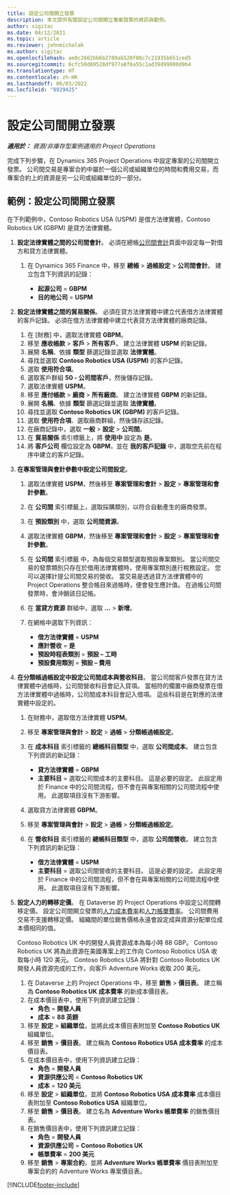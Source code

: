 ```yaml
---
title: 設定公司間開立發票
description: 本文提供有關設定公司間開立專案發票的資訊與範例。
author: sigitac
ms.date: 04/12/2021
ms.topic: article
ms.reviewer: johnmichalak
ms.author: sigitac
ms.openlocfilehash: ae0c2662bb6b2789ab520f08c7c21935b651ced5
ms.sourcegitcommit: 6cfc50d89528df977a8f6a55c1ad39d99800d9b4
ms.translationtype: HT
ms.contentlocale: zh-HK
ms.lasthandoff: 06/03/2022
ms.locfileid: "8929425"
---
```

# <a name="configure-intercompany-invoicing"></a>設定公司間開立發票

_**適用於：** 資源/非庫存型案例適用的 Project Operations_

完成下列步驟，在 Dynamics 365 Project Operations 中設定專案的公司間開立發票。 公司間交易是專案合約中屬於一個公司或組織單位的時間和費用交易，而專案合約上的資源是另一公司或組織單位的一部分。

## <a name="example-configure-intercompany-invoicing"></a>範例：設定公司間開立發票

在下列範例中，Contoso Robotics USA (USPM) 是借方法律實體，Contoso Robotics UK (GBPM) 是貸方法律實體。 

1. **設定法律實體之間的公司間會計**。 必須在總帳[公司間會計](/dynamics365/finance/general-ledger/intercompany-accounting-setup)頁面中設定每一對借方和貸方法律實體。
    
    1. 在 Dynamics 365 Finance 中，移至 **總帳** > **過帳設定** > **公司間會計**。 建立包含下列資訊的記錄：

        - **起源公司** = **GBPM**
        - **目的地公司** = **USPM**

2. **設定法律實體之間的貿易關係**。 必須在貸方法律實體中建立代表借方法律實體的客戶記錄。 必須在借方法律實體中建立代表貸方法律實體的廠商記錄。

     1. 在 [財務] 中，選取法律實體 **GBPM**。
     2. 移至 **應收帳款** > **客戶** > **所有客戶**。 建立法律實體 **USPM** 的新記錄。
     3. 展開 **名稱**、依據 **類型** 篩選記錄並選取 **法律實體**。 
     4. 尋找並選取 **Contoso Robotics USA (USPM)** 的客戶記錄。
     5. 選取 **使用符合項**。 
     6. 選取客戶群組 **50 - 公司間客戶**，然後儲存記錄。
     7. 選取法律實體 **USPM**。
     8. 移至 **應付帳款** > **廠商** > **所有廠商**。 建立法律實體 **GBPM** 的新記錄。
     9. 展開 **名稱**、依據 **類型** 篩選記錄並選取 **法律實體**。 
     10. 尋找並選取 **Contoso Robotics UK (GBPM)** 的客戶記錄。
     11. 選取 **使用符合項**、選取廠商群組，然後儲存該記錄。
     12. 在廠商記錄中，選取 **一般** > **設定** > **公司間**。
     13. 在 **貿易關係** 索引標籤上，將 **使用中** 設定為 **是**。
     14. 將 **客戶公司** 欄位設定為 **GBPM**，並在 **我的客戶記錄** 中，選取您先前在程序中建立的客戶記錄。

3. **在專案管理與會計參數中設定公司間設定**。 

    1. 選取法律實體 **USPM**，然後移至 **專案管理和會計** > **設定** > **專案管理和會計參數**。
    2. 在 **公司間** 索引標籤上，選取採購類別，以符合自動產生的廠商發票。
    3. 在 **預設類別** 中，選取 **公司間資源**。
    4. 選取法律實體 **GBPM**，然後移至 **專案管理和會計** > **設定** > **專案管理和會計參數**。
    5. 在 **公司間** 索引標籤 中，為每個交易類型選取預設專案類別。 當公司間交易的發票類別只存在於借用法律實體時，使用專案類別進行稅務設定。 您可以選擇計提公司間交易的營收。 當交易是透過貸方法律實體中的 Project Operations 整合帳目來過帳時，便會發生應計值。 在過帳公司間發票時，會沖銷該日記帳。
    6. 在 **當貸方資源** 群組中，選取 **...** > **新增**。 
    7. 在網格中選取下列資訊：

          - **借方法律實體** = **USPM**
          - **應計營收** = **是**
          - **預設時程表類別** = **預設 – 工時**
          - **預設費用類別** = **預設 – 費用**

4. **在分類帳過帳設定中設定公司間成本與營收科目**。 當公司間客戶發票在貸方法律實體中過帳時，公司間營收科目會記入貸項。 當相符的擱置中廠商發票在借方法律實體中過帳時，公司間成本科目會記入借項。 這些科目是在對應的法律實體中設定的。 
      
     1. 在財務中，選取借方法律實體 **USPM**。 
     2. 移至 **專案管理與會計** > **設定** > **過帳** > **分類帳過帳設定**。 
     3. 在 **成本科目** 索引標籤的 **總帳科目類型** 中，選取 **公司間成本**。 建立包含下列資訊的新記錄：
      
        - **貸方法律實體** = **GBPM**
        - **主要科目** = 選取公司間成本的主要科目。 這是必要的設定。 此設定用於 Finance 中的公司間流程，但不會在與專案相關的公司間流程中使用。 此選取項目沒有下游影響。 
        
     4. 選取貸方法律實體 **GBPM**。 
     5. 移至 **專案管理與會計** > **設定** > **過帳** > **分類帳過帳設定**。 
     6. 在 **營收科目** 索引標籤的 **總帳科目類型** 中，選取 **公司間營收**。 建立包含下列資訊的新記錄：

        - **借方法律實體** = **USPM**
        - **主要科目** = 選取公司間營收的主要科目。 這是必要的設定。 此設定用於 Finance 中的公司間流程，但不會在與專案相關的公司間流程中使用。 此選取項目沒有下游影響。 

5. **設定人力的轉移定價**。 在 Dataverse 的 Project Operations 中設定公司間轉移定價。 設定公司間開立發票的[人力成本費率](../pricing-costing/set-up-labor-cost-rate.md#transfer-pricing-and-costs-for-resources-outside-of-your-division-or-legal-entity)和[人力帳單費率](../pricing-costing/set-up-labor-bill-rate.md#transfer-pricing-or-set-up-bill-rates-for-resources-from-other-organizational-units-or-divisions)。 公司間費用交易不支援轉移定價。 組織間的單位銷售價格永遠會設定成與資源分配單位成本價相同的值。

      Contoso Robotics UK 中的開發人員資源成本為每小時 88 GBP。 Contoso Robotics UK 將為此資源在美國專案上的工作向 Contoso Robotics USA 收取每小時 120 美元。 Contoso Robotics USA 將針對 Contoso Robotics UK 開發人員資源完成的工作，向客戶 Adventure Works 收取 200 美元。

      1. 在 Dataverse 上的 Project Operations 中，移至 **銷售** > **價目表**。 建立稱為 **Contoso Robotics UK 成本費率** 的新成本價目表。 
      2. 在成本價目表中，使用下列資訊建立記錄：
         - **角色** = **開發人員**
         - **成本** = **88 英鎊**
      3. 移至 **設定** > **組織單位**，並將此成本價目表附加至 **Contoso Robotics UK** 組織單位。
      4. 移至 **銷售** > **價目表**。 建立稱為 **Contoso Robotics USA 成本費率** 的成本價目表。 
      5. 在成本價目表中，使用下列資訊建立記錄：
          - **角色** = **開發人員**
          - **資源供應公司** = **Contoso Robotics UK**
          - **成本** = **120 美元**
      6. 移至 **設定** > **組織單位**，並將 **Contoso Robotics USA 成本費率** 成本價目表附加至 **Contoso Robotics USA** 組織單位。
      7. 移至 **銷售** > **價目表**。 建立名為 **Adventure Works 帳單費率** 的銷售價目表。 
      8. 在銷售價目表中，使用下列資訊建立記錄：
          - **角色** = **開發人員**
          - **資源供應公司** = **Contoso Robotics UK**
          - **帳單費率** = **200 美元**
      9. 移至 **銷售** > **專案合約**，並將 **Adventure Works 帳單費率** 價目表附加至專案合約的 Adventure Works 專案價目表。


[!INCLUDE[footer-include](../includes/footer-banner.md)]
